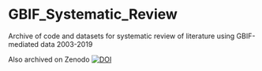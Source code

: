 # GBIF_Systematic_Review
Archive of code and datasets for systematic review of literature using GBIF-mediated data 2003-2019

Also archived on Zenodo 
<a href="https://zenodo.org/badge/latestdoi/291115777"><img src="https://zenodo.org/badge/291115777.svg" alt="DOI"></a>
